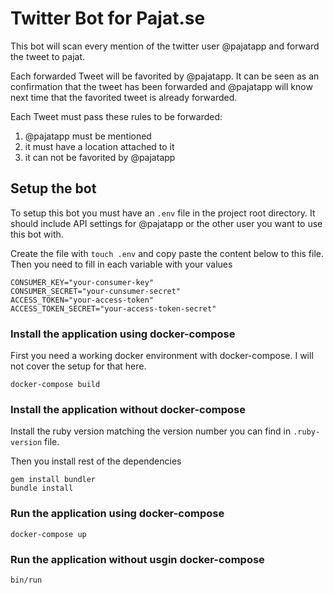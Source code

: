 # Twitter Bot for Pajat.se

This bot will scan every mention of the twitter user @pajatapp and
forward the tweet to pajat.

Each forwarded Tweet will be favorited by @pajatapp. It can be seen as
an confirmation that the tweet has been forwarded and @pajatapp will
know next time that the favorited tweet is already forwarded.

Each Tweet must pass these rules to be forwarded:

1. @pajatapp must be mentioned
2. it must have a location attached to it
3. it can not be favorited by @pajatapp

## Setup the bot

To setup this bot you must have an `.env` file in the project root
directory. It should include API settings for @pajatapp or the other
user you want to use this bot with.

Create the file with `touch .env` and copy paste the content below to
this file. Then you need to fill in each variable with your values

    CONSUMER_KEY="your-consumer-key"
    CONSUMER_SECRET="your-cunsumer-secret"
    ACCESS_TOKEN="your-access-token"
    ACCESS_TOKEN_SECRET="your-access-token-secret"


### Install the application using docker-compose

First you need a working docker environment with docker-compose. I
will not cover the setup for that here.

    docker-compose build

### Install the application without docker-compose

Install the ruby version matching the version number you can find in
`.ruby-version` file.

Then you install rest of the dependencies

    gem install bundler
    bundle install

### Run the application using docker-compose

    docker-compose up

### Run the application without usgin docker-compose

    bin/run

